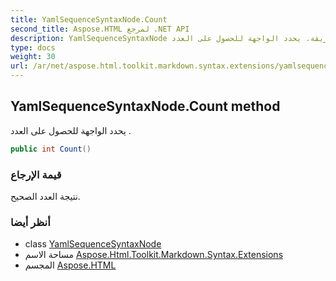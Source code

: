 ```yaml
---
title: YamlSequenceSyntaxNode.Count
second_title: Aspose.HTML لمرجع .NET API
description: YamlSequenceSyntaxNode طريقة. يحدد الواجهة للحصول على العدد .
type: docs
weight: 30
url: /ar/net/aspose.html.toolkit.markdown.syntax.extensions/yamlsequencesyntaxnode/count/
---
```

## YamlSequenceSyntaxNode.Count method

يحدد الواجهة للحصول على العدد .

```csharp
public int Count()
```

### قيمة الإرجاع

نتيجة العدد الصحيح.

### أنظر أيضا

* class [YamlSequenceSyntaxNode](../)
* مساحة الاسم [Aspose.Html.Toolkit.Markdown.Syntax.Extensions](../../yamlsequencesyntaxnode/)
* المجسم [Aspose.HTML](../../../)


